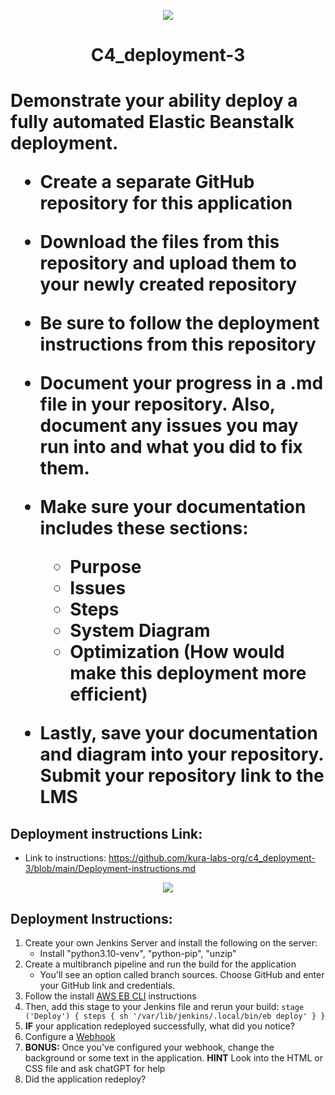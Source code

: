 <p align="center">
<img src="https://github.com/kura-labs-org/kuralabs_deployment_1/blob/main/Kuralogo.png">
</p>
<h1 align="center">C4_deployment-3<h1>

Demonstrate your ability deploy a fully automated Elastic Beanstalk deployment.

- Create a separate GitHub repository for this application

- Download the files from this repository and upload them to your newly created repository

- Be sure to follow the deployment instructions from this repository

- Document your progress in a .md file in your repository. Also, document any issues you may run into and what you did to fix them.

- Make sure your documentation includes these sections:

  - Purpose
  - Issues
  - Steps
  - System Diagram
  - Optimization (How would make this deployment more efficient)

- Lastly, save your documentation and diagram into your repository. Submit your repository link to the LMS

## Deployment instructions Link:

- Link to instructions: https://github.com/kura-labs-org/c4_deployment-3/blob/main/Deployment-instructions.md

<p align="center">
<img src="https://github.com/kura-labs-org/kuralabs_deployment_1/blob/main/Kuralogo.png">
</p>

## Deployment Instructions:

1. Create your own Jenkins Server and install the following on the server:
   - Install "python3.10-venv", "python-pip", "unzip"
2. Create a multibranch pipeline and run the build for the application
   - You'll see an option called branch sources. Choose GitHub and enter your GitHub link and credentials.
3. Follow the install [AWS EB CLI](https://scribehow.com/shared/How_to_install_AWS_EB_CLI__J6eBRB9FQl2fGenfUVemlA) instructions
4. Then, add this stage to your Jenkins file and rerun your build: `stage ('Deploy') {
steps {
sh '/var/lib/jenkins/.local/bin/eb deploy'
}
}
`
5. **IF** your application redeployed successfully, what did you notice?
6. Configure a [Webhook](https://scribehow.com/shared/Setting_up_a_GitHub_webhook_for_Jenkins_deployment__OCRQGNvARfWF4clyeFcsGQ)
7. **BONUS:** Once you've configured your webhook, change the background or some text in the application. **HINT** Look into the HTML or CSS file and ask chatGPT for help
8. Did the application redeploy?
